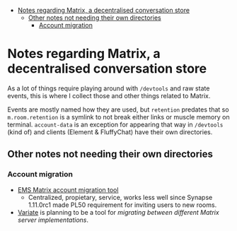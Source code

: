<!-- START doctoc generated TOC please keep comment here to allow auto update -->
<!-- DON'T EDIT THIS SECTION, INSTEAD RE-RUN doctoc TO UPDATE -->

- [Notes regarding Matrix, a decentralised conversation store](#notes-regarding-matrix-a-decentralised-conversation-store)
  - [Other notes not needing their own directories](#other-notes-not-needing-their-own-directories)
    - [Account migration](#account-migration)

<!-- END doctoc generated TOC please keep comment here to allow auto update -->

# Notes regarding Matrix, a decentralised conversation store

As a lot of things require playing around with `/devtools` and raw state
events, this is where I collect those and other things related to Matrix.

Events are mostly named how they are used, but `retention` predates that so
`m.room.retention` is a symlink to not break either links or muscle memory
on terminal. `account-data` is an exception for appearing that way in `/devtools`
(kind of) and clients (Element & FluffyChat) have their own directories.

## Other notes not needing their own directories

### Account migration

- [EMS Matrix account migration tool](https://ems.element.io/tools/matrix-migration)
  - Centralized, propietary, service, works less well since Synapse 1.11.0rc1
    made PL50 requirement for inviting users to new rooms.
- [Variate](https://github.com/ShadowJonathan/variate) is planning to be
  a tool for _migrating between different Matrix server implementations_.
